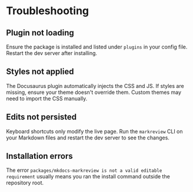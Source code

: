 # Troubleshooting

## Plugin not loading

Ensure the package is installed and listed under `plugins` in your config file. Restart the dev server after installing.

## Styles not applied

The Docusaurus plugin automatically injects the CSS and JS. If styles are missing, ensure your theme doesn't override them. Custom themes may need to import the CSS manually.

## Edits not persisted

Keyboard shortcuts only modify the live page. Run the `markreview` CLI on your Markdown files and restart the dev server to see the changes.

## Installation errors

The error `packages/mkdocs-markreview is not a valid editable requirement` usually means you ran the install command outside the repository root.
